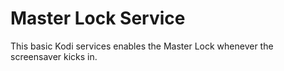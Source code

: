 # Master Lock Service
This basic Kodi services enables the Master Lock whenever the screensaver kicks in.
